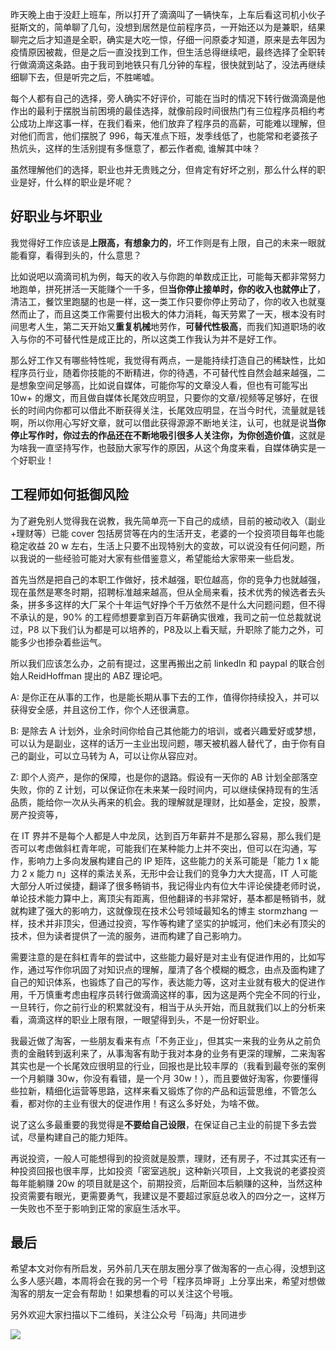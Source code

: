 昨天晚上由于没赶上班车，所以打开了滴滴叫了一辆快车，上车后看这司机小伙子挺斯文的，简单聊了几句，没想到居然是位前程序员，一开始还以为是兼职，结果聊完之后才知道是全职，确实是大吃一惊，仔细一问原委才知道，原来是去年因为疫情原因被裁，但是之后一直没找到工作，但生活总得继续吧，最终选择了全职转行做滴滴这条路。由于我司到地铁只有几分钟的车程，很快就到站了，没法再继续细聊下去，但是听完之后，不胜唏嘘。

每个人都有自己的选择，旁人确实不好评价，可能在当时的情况下转行做滴滴是他作出的最利于摆脱当前困境的最佳选择，就像前段时间很热门有三位程序员相约考公成功上岸这事一样，在我们看来，他们放弃了程序员的高薪，可能难以理解，但对他们而言，他们摆脱了 996，每天准点下班，发季线低了，也能常和老婆孩子热炕头，这样的生活别提有多惬意了，都云作者痴, 谁解其中味？

虽然理解他们的选择，职业也并无贵贱之分，但肯定有好坏之别，那么什么样的职业是好，什么样的职业是坏呢？

## 好职业与坏职业

我觉得好工作应该是**上限高，有想象力的**，坏工作则是有上限，自己的未来一眼就能看穿，看得到头的，什么意思？

比如说吧以滴滴司机为例，每天的收入与你跑的单数成正比，可能每天都非常努力地跑单，拼死拼活一天能赚个一千多，但**当你停止接单时，你的收入也就停止了**，清洁工，餐饮里跑腿的也是一样，这一类工作只要你停止劳动了，你的收入也就戛然而止了，而且这类工作需要付出极大的体力消耗，每天劳累了一天，根本没有时间思考人生，第二天开始又**重复机械**地劳作，**可替代性极高**，而我们知道职场的收入与你的不可替代性是成正比的，所以这类工作我认为并不是好工作。

那么好工作又有哪些特性呢，我觉得有两点，一是能持续打造自己的稀缺性，比如程序员行业，随着你技能的不断精进，你的待遇，不可替代性自然会越来越强，二是想象空间足够高，比如说自媒体，可能你写的文章没人看，但也有可能写出 10w+ 的爆文，而且做自媒体长尾效应明显，只要你的文章/视频等足够好，在很长的时间内你都可以借此不断获得关注，长尾效应明显，在当今时代，流量就是钱啊，所以你用心写好文章，就可以借此获得源源不断地关注，认可，也就是说**当你停止写作时，你过去的作品还在不断地吸引很多人关注你，为你创造价值**，这就是为啥我一直坚持写作，也鼓励大家写作的原因，从这个角度来看，自媒体确实是一个好职业！

## 工程师如何抵御风险

为了避免别人觉得我在说教，我先简单亮一下自己的成绩，目前的被动收入（副业+理财等）已能 cover 包括房贷等在内的生活开支，老婆的一个投资项目每年也能稳定收益 20 w 左右，生活上只要不出现特别大的变故，可以说没有任何问题，所以我说的一些经验可能对大家有些借鉴意义，希望能给大家带来一些启发。

首先当然是把自己的本职工作做好，技术越强，职位越高，你的竞争力也就越强，现在虽然是寒冬时期，招聘标准越来越高，但从全局来看，技术优秀的候选者去头条，拼多多这样的大厂呆个十年运气好挣个千万依然不是什么大问题问题，但不得不承认的是，90% 的工程师想要拿到百万年薪确实很难，我司之前一位总裁就说过，P8 以下我们认为都是可以培养的，P8及以上看天赋，升职除了能力之外，可能多少也掺杂着些运气。

所以我们应该怎么办，之前有提过，这里再搬出之前 linkedln 和 paypal 的联合创始人ReidHoffman 提出的 ABZ 理论吧。

A: 是你正在从事的工作，也是能长期从事下去的工作，值得你持续投入，并可以获得安全感，并且这份工作，你个人还很满意。

B: 是除去 A 计划外，业余时间你给自己其他能力的培训，或者兴趣爱好或梦想，可以认为是副业，这样的话万一主业出现问题，哪天被机器人替代了，由于你有自己的副业，可以立马转为 A，可以让你从容应对。

Z: 即个人资产，是你的保障，也是你的退路。假设有一天你的 AB 计划全部落空失败，你的 Z 计划，可以保证你在未来某一段时间内，可以继续保持现有的生活品质，能给你一次从头再来的机会。我的理解就是理财，比如基金，定投，股票，房产投资等，

在 IT 界并不是每个人都是人中龙凤，达到百万年薪并不是那么容易，那么我们是否可以考虑做斜杠青年呢，可能我们在某种能力上并不突出，但可以在沟通，写作，影响力上多向发展构建自己的 IP 矩阵，这些能力的关系可能是「能力 1 x 能力 2 x 能力 n」这样的乘法关系，无形中会让我们的竞争力大大提高，IT 人可能大部分人听过侯捷，翻译了很多畅销书，我记得业内有位大牛评论侯捷老师时说，单论技术能力算中上，离顶尖有距离，但他翻译的书非常好，基本都是畅销书，就就构建了强大的影响力，这就像现在技术公号领域最知名的博主 stormzhang 一样，技术并非顶尖，但通过投资，写作等构建了坚实的护城河，他们未必有顶尖的技术，但为读者提供了一流的服务，进而构建了自己影响力。

需要注意的是在斜杠青年的尝试中，这些能力最好是对主业有促进作用的，比如写作，通过写作你巩固了对知识点的理解，厘清了各个模糊的概念，由点及面构建了自己的知识体系，也锻炼了自己的写作，表达能力等，这对主业就有极大的促进作用，千万慎重考虑由程序员转行做滴滴这样的事，因为这是两个完全不同的行业，一旦转行，你之前行业的积累就没有，相当于从头开始，而且就我们以上的分析来看，滴滴这样的职业上限有限，一眼望得到头，不是一份好职业。

我最近做了淘客，一些朋友看来有点「不务正业」，但其实一来我的业务从之前负责的金融转到返利来了，从事淘客有助于我对本身的业务有更深的理解，二来淘客其实也是一个长尾效应很明显的行业，回报也是比较丰厚的（我看到最夸张的案例一个月躺赚 30w，你没有看错，是一个月 30w！），而且要做好淘客，你要懂得些拉新，精细化运营等思路，这样来看又锻炼了你的产品和运营思维，不管怎么看，都对你的主业有很大的促进作用！有这么多好处，为啥不做。

说了这么多最重要的我觉得是**不要给自己设限**，在保证自己主业的前提下多去尝试，尽量构建自己的能力矩阵。

再说投资，一般人可能想得到的投资就是股票，理财，还有房子，不过其实还有一种投资回报也很丰厚，比如投资「密室逃脱」这种新兴项目，上文我说的老婆投资每年能躺赚 20w 的项目就是这个，前期投资，后斯回本后躺赚的这种，当然这种投资需要有眼光，更需要勇气，我建议是不要超过家庭总收入的四分之一，这样万一失败也不至于影响到正常的家庭生活水平。

## 最后

希望本文对你有所启发，另外前几天在朋友圈分享了做淘客的一点心得，没想到这么多人感兴趣，本周将会在我的另一个号「程序员坤哥」上分享出来，希望对想做淘客的朋友一定会有帮助！如果想看的可以关注这个号哦。

另外欢迎大家扫描以下二维码，关注公众号「码海」共同进步


![](https://p3-juejin.byteimg.com/tos-cn-i-k3u1fbpfcp/9233a771b78d4dc394ebe2825943dd6a~tplv-k3u1fbpfcp-zoom-1.image)
